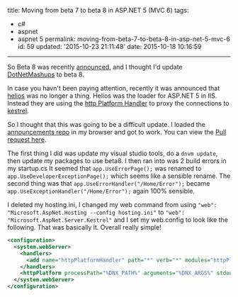 title: Moving from beta 7 to beta 8 in ASP.NET 5 (MVC 6)
tags:

  - c#
  - aspnet
  - aspnet 5
permalink: moving-from-beta-7-to-beta-8-in-asp-net-5-mvc-6
id: 59
updated: '2015-10-23 21:11:48'
date: 2015-10-18 10:16:59
---

So Beta 8 was recently [announced](http://blogs.msdn.com/b/webdev/archive/2015/10/15/announcing-availability-of-asp-net-5-beta8.aspx), and I thought I'd update [DotNetMashups](http://dotnetmashup.azurewebsites.net) to beta 8.

In case you havn't been paying attention, recently it was announced that [helios](https://github.com/aspnet/Announcements/issues/69) was no longer a thing. Helios was the loader for ASP.NET 5 in IIS. Instead they are using the [http Platform Handler](https://azure.microsoft.com/en-us/blog/announcing-the-release-of-the-httpplatformhandler-module-for-iis-8/) to proxy the connections to [kestrel](https://github.com/aspnet/KestrelHttpServer).

So I thought that this was going to be a difficult update. I loaded the [announcements repo](https://github.com/aspnet/Announcements/milestones/1.0.0-beta8) in my browser and got to work. You can view the [Pull request here](https://github.com/TerribleDev/DotNetMashup/pull/8/files).
<!-- more -->
The first thing I did was update my visual studio tools, do a `dnvm update`, then update my packages to use beta8. I then ran into was 2 build errors in my startup.cs It seemed that `app.UseErrorPage();` was renamed to `app.UseDeveloperExceptionPage();` which seems like a sensible rename. The second thing was that `app.UseErrorHandler("/Home/Error");` became `app.UseExceptionHandler("/Home/Error");` again 100% sensible.

I deleted my hosting.ini, I changed my web command from using `"web": "Microsoft.AspNet.Hosting --config hosting.ini"` to `"web": "Microsoft.AspNet.Server.Kestrel"` and I set my web.config to look like the following. That was basically it. Overall really simple!

```xml
<configuration>
  <system.webServer>
    <handlers>
      <add name="httpPlatformHandler" path="*" verb="*" modules="httpPlatformHandler" resourceType="Unspecified" />
    </handlers>
    <httpPlatform processPath="%DNX_PATH%" arguments="%DNX_ARGS%" stdoutLogEnabled="false" startupTimeLimit="3600" />
  </system.webServer>
</configuration>

```
